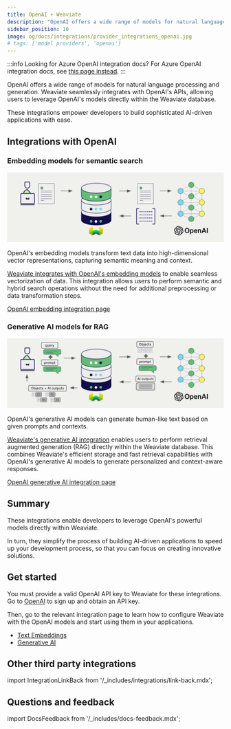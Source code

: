 ```yaml
---
title: OpenAI + Weaviate
description: "OpenAI offers a wide range of models for natural language processing and generation. Weaviate seamlessly integrates with OpenAI's APIs, allowing users to leverage OpenAI's models directly within the Weaviate database."
sidebar_position: 10
image: og/docs/integrations/provider_integrations_openai.jpg
# tags: ['model providers', 'openai']
---
```


<!-- Note: for images, use https://docs.google.com/presentation/d/15opIcJuaIjEEcs_1Zm8B6pccox2p7_MHSjCnRv4dPfU/edit?usp=sharing -->

:::info Looking for Azure OpenAI integration docs?
For Azure OpenAI integration docs, see [this page instead](../openai-azure/index.md).
:::

OpenAI offers a wide range of models for natural language processing and generation. Weaviate seamlessly integrates with OpenAI's APIs, allowing users to leverage OpenAI's models directly within the Weaviate database.

These integrations empower developers to build sophisticated AI-driven applications with ease.

## Integrations with OpenAI

### Embedding models for semantic search

![Embedding integration illustration](../_includes/integration_openai_embedding.png)

OpenAI's embedding models transform text data into high-dimensional vector representations, capturing semantic meaning and context.

[Weaviate integrates with OpenAI's embedding models](./embeddings.md) to enable seamless vectorization of data. This integration allows users to perform semantic and hybrid search operations without the need for additional preprocessing or data transformation steps.

[OpenAI embedding integration page](./embeddings.md)

### Generative AI models for RAG

![Single prompt RAG integration generates individual outputs per search result](../_includes/integration_openai_rag_single.png)

OpenAI's generative AI models can generate human-like text based on given prompts and contexts.

[Weaviate's generative AI integration](./generative.md) enables users to perform retrieval augmented generation (RAG) directly within the Weaviate database. This combines Weaviate's efficient storage and fast retrieval capabilities with OpenAI's generative AI models to generate personalized and context-aware responses.

[OpenAI generative AI integration page](./generative.md)

## Summary

These integrations enable developers to leverage OpenAI's powerful models directly within Weaviate.

In turn, they simplify the process of building AI-driven applications to speed up your development process, so that you can focus on creating innovative solutions.

## Get started

You must provide a valid OpenAI API key to Weaviate for these integrations. Go to [OpenAI](https://openai.com/) to sign up and obtain an API key.

Then, go to the relevant integration page to learn how to configure Weaviate with the OpenAI models and start using them in your applications.

- [Text Embeddings](./embeddings.md)
- [Generative AI](./generative.md)

## Other third party integrations

import IntegrationLinkBack from '/_includes/integrations/link-back.mdx';

<IntegrationLinkBack/>

## Questions and feedback

import DocsFeedback from '/_includes/docs-feedback.mdx';

<DocsFeedback/>
